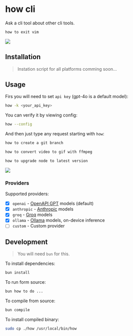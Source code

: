 # how cli

Ask a cli tool about other cli tools.

```bash
how to exit vim
```

<img src="./demo.gif">

## Installation

> Instation script for all platforms comming soon...

## Usage

Firs you will need to set `api key` (gpt-4o is a default model):

```bash
how -k <your_api_key>
```

You can verify it by viewing config:

```bash
how --config
```

And then just type any request starting with `how`:

```bash
how to create a git branch
```

```bash
how to convert video to gif with ffmpeg
```

```bash
how to upgrade node to latest version
```

<img src="./demo.gif">

### Providers

Supported providers:

- [x] `openai` - [OpenAPI GPT](https://chatgpt.com/) models (default)
- [x] `anthropic` - [Anthropic](https://claude.ai/) models
- [x] `groq` - [Groq](https://groq.com/) models
- [x] `ollama` - [Ollama](https://ollama.com/) models, on-device inference
- [ ] `custom` - Custom provider

## Development

> You will need `bun` for this.

To install dependencies:

```bash
bun install
```

To run form source:

```bash
bun how to do ...
```

To compile from source:

```bash
bun compile
```

To install compiled binary:

```bash
sudo cp ./how /usr/local/bin/how
```
